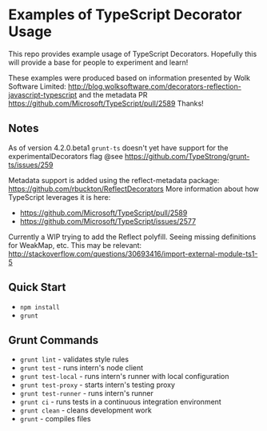 # Examples of TypeScript Decorator Usage

This repo provides example usage of TypeScript Decorators. Hopefully this will provide a base for people to experiment
and learn!

These examples were produced based on information presented by Wolk Software Limited: 
http://blog.wolksoftware.com/decorators-reflection-javascript-typescript and 
the metadata PR https://github.com/Microsoft/TypeScript/pull/2589
Thanks!

## Notes
As of version 4.2.0.beta1 `grunt-ts` doesn't yet have support for the experimentalDecorators flag
 @see https://github.com/TypeStrong/grunt-ts/issues/259
 
Metadata support is added using the reflect-metadata package: https://github.com/rbuckton/ReflectDecorators
More information about how TypeScript leverages it is here:

* https://github.com/Microsoft/TypeScript/pull/2589
* https://github.com/Microsoft/TypeScript/issues/2577

Currently a WIP trying to add the Reflect polyfill. Seeing missing definitions for WeakMap, etc.
This may be relevant: http://stackoverflow.com/questions/30693416/import-external-module-ts1-5
 
## Quick Start

* `npm install`
* `grunt`

## Grunt Commands

* `grunt lint` - validates style rules
* `grunt test` - runs intern's node client
* `grunt test-local` - runs intern's runner with local configuration
* `grunt test-proxy` - starts intern's testing proxy
* `grunt test-runner` - runs intern's runner
* `grunt ci` - runs tests in a continuous integration environment
* `grunt clean` - cleans development work
* `grunt` - compiles files
